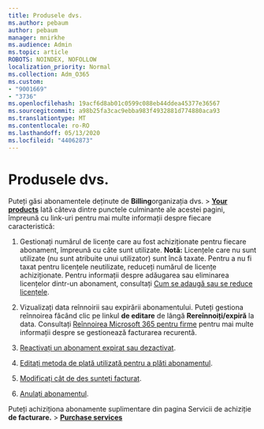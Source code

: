 ```yaml
---
title: Produsele dvs.
ms.author: pebaum
author: pebaum
manager: mnirkhe
ms.audience: Admin
ms.topic: article
ROBOTS: NOINDEX, NOFOLLOW
localization_priority: Normal
ms.collection: Adm_O365
ms.custom:
- "9001669"
- "3736"
ms.openlocfilehash: 19acf6d8ab01c0599c088eb44ddea45377e36567
ms.sourcegitcommit: a98b25fa3cac9ebba983f4932881d774880aca93
ms.translationtype: MT
ms.contentlocale: ro-RO
ms.lasthandoff: 05/13/2020
ms.locfileid: "44062873"
---
```

# <a name="your-products"></a>Produsele dvs.

Puteți găsi abonamentele deținute de **Billing**organizația dvs.  >  **[Your products](https://go.microsoft.com/fwlink/p/?linkid=842054)** Iată câteva dintre punctele culminante ale acestei pagini, împreună cu link-uri pentru mai multe informații despre fiecare caracteristică:

1. Gestionați numărul de licențe care au fost achiziționate pentru fiecare abonament, împreună cu câte sunt utilizate.  **Notă:** Licențele care nu sunt utilizate (nu sunt atribuite unui utilizator) sunt încă taxate.  Pentru a nu fi taxat pentru licențele neutilizate, reduceți numărul de licențe achiziționate. Pentru informații despre adăugarea sau eliminarea licențelor dintr-un abonament, consultați [Cum se adaugă sau se reduce licențele](https://docs.microsoft.com/alchemyinsights/how-to-add-or-reduce-licenses).

2. Vizualizați data reînnoirii sau expirării abonamentului.  Puteți gestiona reînnoirea făcând clic pe linkul **de editare** de lângă **Rereînnoiți/expiră** la data.  Consultați [Reînnoirea Microsoft 365 pentru firme](https://go.microsoft.com/fwlink/?linkid=2119216) pentru mai multe informații despre se gestionează facturarea recurentă.

3. [Reactivați un abonament expirat sau dezactivat](https://go.microsoft.com/fwlink/?linkid=2117519).

4. [Editați metoda de plată utilizată pentru a plăti abonamentul](https://go.microsoft.com/fwlink/?linkid=2117167).

5. [Modificați cât de des sunteți facturat](https://go.microsoft.com/fwlink/?linkid=2119112).

6. [Anulați abonamentul](https://go.microsoft.com/fwlink/?linkid=2119113).

Puteți achiziționa abonamente suplimentare din pagina Servicii de achiziție **de facturare.**  >  [**Purchase services**](https://go.microsoft.com/fwlink/p/?linkid=868433)
